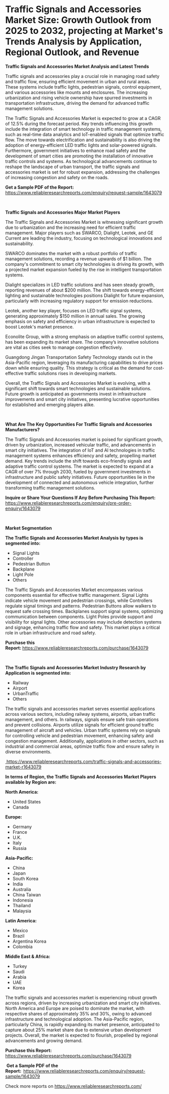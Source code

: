 <p><h1>Traffic Signals and Accessories Market Size: Growth Outlook from 2025 to 2032, projecting at Market's Trends Analysis by Application, Regional Outlook, and Revenue</h1></p><p><strong>Traffic Signals and Accessories Market Analysis and Latest Trends</strong></p>
<p><p>Traffic signals and accessories play a crucial role in managing road safety and traffic flow, ensuring efficient movement in urban and rural areas. These systems include traffic lights, pedestrian signals, control equipment, and various accessories like mounts and enclosures. The increasing urbanization and rising vehicle ownership have spurred investments in transportation infrastructure, driving the demand for advanced traffic management solutions.</p><p>The Traffic Signals and Accessories Market is expected to grow at a CAGR of 12.5% during the forecast period. Key trends influencing this growth include the integration of smart technology in traffic management systems, such as real-time data analytics and IoT-enabled signals that optimize traffic flow. The move towards electrification and sustainability is also driving the adoption of energy-efficient LED traffic lights and solar-powered signals. Furthermore, government initiatives to enhance road safety and the development of smart cities are promoting the installation of innovative traffic controls and systems. As technological advancements continue to reshape the landscape of urban transport, the traffic signals and accessories market is set for robust expansion, addressing the challenges of increasing congestion and safety on the roads.</p></p>
<p><strong>Get a Sample PDF of the Report:&nbsp;</strong> <a href="https://www.reliableresearchreports.com/enquiry/request-sample/1643079?utm_campaign=2009&utm_medium=2&utm_source=Github&utm_content=ia&utm_term=06022025&utm_id=traffic-signals-and-accessories">https://www.reliableresearchreports.com/enquiry/request-sample/1643079</a></p>
<p>&nbsp;</p>
<p><strong>Traffic Signals and Accessories Major Market Players</strong></p>
<p><p>The Traffic Signals and Accessories Market is witnessing significant growth due to urbanization and the increasing need for efficient traffic management. Major players such as SWARCO, Dialight, Leotek, and GE Current are leading the industry, focusing on technological innovations and sustainability.</p><p>SWARCO dominates the market with a robust portfolio of traffic management solutions, recording a revenue upwards of $1 billion. The company's commitment to smart city technologies is driving its growth, with a projected market expansion fueled by the rise in intelligent transportation systems.</p><p>Dialight specializes in LED traffic solutions and has seen steady growth, reporting revenues of about $200 million. The shift towards energy-efficient lighting and sustainable technologies positions Dialight for future expansion, particularly with increasing regulatory support for emission reductions.</p><p>Leotek, another key player, focuses on LED traffic signal systems, generating approximately $150 million in annual sales. The growing emphasis on safety and efficiency in urban infrastructure is expected to boost Leotek's market presence.</p><p>Econolite Group, with a strong emphasis on adaptive traffic control systems, has been expanding its market share. The company’s innovative solutions are vital as cities seek to manage congestion effectively.</p><p>Guangdong Jingan Transportation Safety Technology stands out in the Asia-Pacific region, leveraging its manufacturing capabilities to drive prices down while ensuring quality. This strategy is critical as the demand for cost-effective traffic solutions rises in developing markets.</p><p>Overall, the Traffic Signals and Accessories Market is evolving, with a significant shift towards smart technologies and sustainable solutions. Future growth is anticipated as governments invest in infrastructure improvements and smart city initiatives, presenting lucrative opportunities for established and emerging players alike.</p></p>
<p>&nbsp;</p>
<p><strong>What Are The Key Opportunities For Traffic Signals and Accessories Manufacturers?</strong></p>
<p><p>The Traffic Signals and Accessories market is poised for significant growth, driven by urbanization, increased vehicular traffic, and advancements in smart city initiatives. The integration of IoT and AI technologies in traffic management systems enhances efficiency and safety, propelling market demand. Key trends include the shift towards eco-friendly signals and adaptive traffic control systems. The market is expected to expand at a CAGR of over 7% through 2030, fueled by government investments in infrastructure and public safety initiatives. Future opportunities lie in the development of connected and autonomous vehicle integration, further transforming traffic management solutions.</p></p>
<p><strong>Inquire or Share Your Questions If Any Before Purchasing This Report:</strong> <a href="https://www.reliableresearchreports.com/enquiry/pre-order-enquiry/1643079?utm_campaign=2009&utm_medium=2&utm_source=Github&utm_content=ia&utm_term=06022025&utm_id=traffic-signals-and-accessories">https://www.reliableresearchreports.com/enquiry/pre-order-enquiry/1643079</a></p>
<p>&nbsp;</p>
<p><strong>Market Segmentation</strong></p>
<p><strong>The Traffic Signals and Accessories Market Analysis by types is segmented into:</strong></p>
<p><ul><li>Signal Lights</li><li>Controller</li><li>Pedestrian Button</li><li>Backplane</li><li>Light Pole</li><li>Others</li></ul></p>
<p><p>The Traffic Signals and Accessories Market encompasses various components essential for effective traffic management. Signal Lights indicate vehicle movement and pedestrian crossings, while Controllers regulate signal timings and patterns. Pedestrian Buttons allow walkers to request safe crossing times. Backplanes support signal systems, optimizing communication between components. Light Poles provide support and visibility for signal lights. Other accessories may include detection systems and signage, enhancing traffic flow and safety. This market plays a critical role in urban infrastructure and road safety.</p></p>
<p><strong>Purchase this Report:&nbsp;</strong><a href="https://www.reliableresearchreports.com/purchase/1643079?utm_campaign=2009&utm_medium=2&utm_source=Github&utm_content=ia&utm_term=06022025&utm_id=traffic-signals-and-accessories">https://www.reliableresearchreports.com/purchase/1643079</a></p>
<p>&nbsp;</p>
<p><strong>The Traffic Signals and Accessories Market Industry Research by Application is segmented into:</strong></p>
<p><ul><li>Railway</li><li>Airport</li><li>UrbanTraffic</li><li>Others</li></ul></p>
<p><p>The traffic signals and accessories market serves essential applications across various sectors, including railway systems, airports, urban traffic management, and others. In railways, signals ensure safe train operations and prevent collisions. Airports utilize signals for efficient ground traffic management of aircraft and vehicles. Urban traffic systems rely on signals for controlling vehicle and pedestrian movement, enhancing safety and congestion management. Additionally, applications in other sectors, such as industrial and commercial areas, optimize traffic flow and ensure safety in diverse environments.</p></p>
<p><a href="https://www.reliableresearchreports.com/traffic-signals-and-accessories-market-r1643079?utm_campaign=2009&utm_medium=2&utm_source=Github&utm_content=ia&utm_term=06022025&utm_id=traffic-signals-and-accessories">&nbsp;https://www.reliableresearchreports.com/traffic-signals-and-accessories-market-r1643079</a></p>
<p><strong>In terms of Region, the Traffic Signals and Accessories Market Players available by Region are:</strong></p>
<p>
    <p> <strong> North America: </strong>
        <ul>
            <li>United States</li>
            <li>Canada</li>
        </ul>
        </p> 
    <p> <strong> Europe: </strong>
        <ul>
            <li>Germany</li>
            <li>France</li>
            <li>U.K.</li>
            <li>Italy</li>
            <li>Russia</li>
        </ul>
        </p> 
    <p> <strong> Asia-Pacific: </strong>
        <ul>
            <li>China</li>
            <li>Japan</li>
            <li>South Korea</li>
            <li>India</li>
            <li>Australia</li>
            <li>China Taiwan</li>
            <li>Indonesia</li>
            <li>Thailand</li>
            <li>Malaysia</li>
        </ul>
        </p> 
    <p> <strong> Latin America: </strong>
        <ul>
            <li>Mexico</li>
            <li>Brazil</li>
            <li>Argentina Korea</li>
            <li>Colombia</li>
        </ul>
        </p> 
    <p> <strong> Middle East & Africa: </strong>
        <ul>
            <li>Turkey</li>
            <li>Saudi</li>
            <li>Arabia</li>
            <li>UAE</li>
            <li>Korea</li>
        </ul>
    </p>
    </p>
<p><p>The traffic signals and accessories market is experiencing robust growth across regions, driven by increasing urbanization and smart city initiatives. North America and Europe are poised to dominate the market, with respective shares of approximately 35% and 30%, owing to advanced infrastructure and technological adoption. The Asia-Pacific region, particularly China, is rapidly expanding its market presence, anticipated to capture about 25% market share due to extensive urban development projects. Overall, the market is expected to flourish, propelled by regional advancements and growing demand.</p></p>
<p><strong>Purchase this Report: </strong><a href="https://www.reliableresearchreports.com/purchase/1643079?utm_campaign=2009&utm_medium=2&utm_source=Github&utm_content=ia&utm_term=06022025&utm_id=traffic-signals-and-accessories">https://www.reliableresearchreports.com/purchase/1643079</a></p>
<p>&nbsp;<strong>Get a Sample PDF of the Report:&nbsp;&nbsp;</strong><a href="https://www.reliableresearchreports.com/enquiry/request-sample/1643079?utm_campaign=2009&utm_medium=2&utm_source=Github&utm_content=ia&utm_term=06022025&utm_id=traffic-signals-and-accessories">https://www.reliableresearchreports.com/enquiry/request-sample/1643079</a></p>
<p><strong></strong></p>
<p>Check more reports on <a href="https://www.reliableresearchreports.com/?utm_campaign=2009&utm_medium=2&utm_source=Github&utm_content=ia&utm_term=06022025&utm_id=traffic-signals-and-accessories">https://www.reliableresearchreports.com/</a></p>